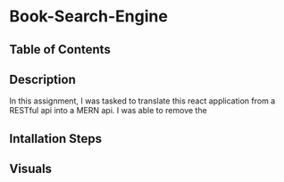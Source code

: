 # Book-Search-Engine

## Table of Contents

## Description
In this assignment, I was tasked to translate this react application from a RESTful api into a MERN api. I was able to remove the  
## Intallation Steps

## Visuals